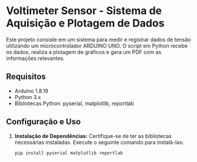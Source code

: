 # Voltimeter Sensor - Sistema de Aquisição e Plotagem de Dados

Este projeto consiste em um sistema para medir e registrar dados de tensão utilizando um microcontrolador ARDUINO UNO. O script em Python recebe os dados, realiza a plotagem de gráficos e gera um PDF com as informações relevantes.

## Requisitos

- Arduino 1.8.19
- Python 3.x
- Bibliotecas Python: pyserial, matplotlib, reportlab

## Configuração e Uso

1. **Instalação de Dependências:**
   Certifique-se de ter as bibliotecas necessárias instaladas. Execute o seguinte comando para instalá-las:

   ```bash
   pip install pyserial matplotlib reportlab
